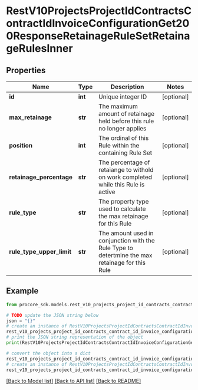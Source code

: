 # RestV10ProjectsProjectIdContractsContractIdInvoiceConfigurationGet200ResponseRetainageRuleSetRetainageRulesInner


## Properties

Name | Type | Description | Notes
------------ | ------------- | ------------- | -------------
**id** | **int** | Unique integer ID | [optional] 
**max_retainage** | **str** | The maximum amount of retainage held before this rule no longer applies | [optional] 
**position** | **int** | The ordinal of this Rule within the containing Rule Set | [optional] 
**retainage_percentage** | **str** | The percentage of retaiange to withold on work completed while this Rule is active | [optional] 
**rule_type** | **str** | The property type used to calculate the max retainage for this Rule | [optional] 
**rule_type_upper_limit** | **str** | The amount used in conjunction with the Rule Type to detertmine the max retainage for this Rule | [optional] 

## Example

```python
from procore_sdk.models.rest_v10_projects_project_id_contracts_contract_id_invoice_configuration_get200_response_retainage_rule_set_retainage_rules_inner import RestV10ProjectsProjectIdContractsContractIdInvoiceConfigurationGet200ResponseRetainageRuleSetRetainageRulesInner

# TODO update the JSON string below
json = "{}"
# create an instance of RestV10ProjectsProjectIdContractsContractIdInvoiceConfigurationGet200ResponseRetainageRuleSetRetainageRulesInner from a JSON string
rest_v10_projects_project_id_contracts_contract_id_invoice_configuration_get200_response_retainage_rule_set_retainage_rules_inner_instance = RestV10ProjectsProjectIdContractsContractIdInvoiceConfigurationGet200ResponseRetainageRuleSetRetainageRulesInner.from_json(json)
# print the JSON string representation of the object
print(RestV10ProjectsProjectIdContractsContractIdInvoiceConfigurationGet200ResponseRetainageRuleSetRetainageRulesInner.to_json())

# convert the object into a dict
rest_v10_projects_project_id_contracts_contract_id_invoice_configuration_get200_response_retainage_rule_set_retainage_rules_inner_dict = rest_v10_projects_project_id_contracts_contract_id_invoice_configuration_get200_response_retainage_rule_set_retainage_rules_inner_instance.to_dict()
# create an instance of RestV10ProjectsProjectIdContractsContractIdInvoiceConfigurationGet200ResponseRetainageRuleSetRetainageRulesInner from a dict
rest_v10_projects_project_id_contracts_contract_id_invoice_configuration_get200_response_retainage_rule_set_retainage_rules_inner_from_dict = RestV10ProjectsProjectIdContractsContractIdInvoiceConfigurationGet200ResponseRetainageRuleSetRetainageRulesInner.from_dict(rest_v10_projects_project_id_contracts_contract_id_invoice_configuration_get200_response_retainage_rule_set_retainage_rules_inner_dict)
```
[[Back to Model list]](../README.md#documentation-for-models) [[Back to API list]](../README.md#documentation-for-api-endpoints) [[Back to README]](../README.md)


